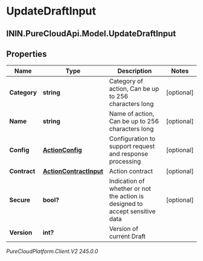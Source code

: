 # UpdateDraftInput

## ININ.PureCloudApi.Model.UpdateDraftInput

## Properties

|Name | Type | Description | Notes|
|------------ | ------------- | ------------- | -------------|
| **Category** | **string** | Category of action, Can be up to 256 characters long | [optional] |
| **Name** | **string** | Name of action, Can be up to 256 characters long | [optional] |
| **Config** | [**ActionConfig**](ActionConfig) | Configuration to support request and response processing | [optional] |
| **Contract** | [**ActionContractInput**](ActionContractInput) | Action contract | [optional] |
| **Secure** | **bool?** | Indication of whether or not the action is designed to accept sensitive data | [optional] |
| **Version** | **int?** | Version of current Draft | |



_PureCloudPlatform.Client.V2 245.0.0_
